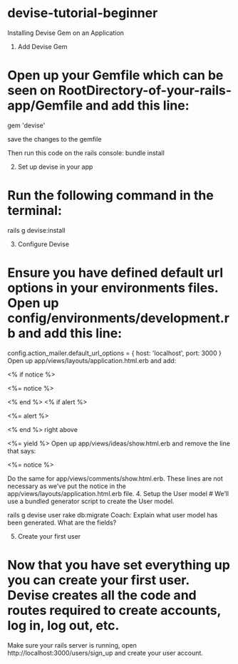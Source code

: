 # devise-tutorial-beginner

Installing Devise Gem on an Application

1. Add Devise Gem
# Open up your Gemfile which can be seen on RootDirectory-of-your-rails-app/Gemfile and add this line:
gem 'devise'

save the changes to the gemfile

Then run this code on the rails console:
bundle install

2. Set up devise in your app

# Run the following command in the terminal:
rails g devise:install

3. Configure Devise
# Ensure you have defined default url options in your environments files. Open up config/environments/development.rb and add this line:

config.action_mailer.default_url_options = { host: 'localhost', port: 3000 }
Open up app/views/layouts/application.html.erb and add:

<% if notice %>
  <p class="alert alert-success"><%= notice %></p>
<% end %>
<% if alert %>
  <p class="alert alert-danger"><%= alert %></p>
<% end %>
right above

 <%= yield %>
Open up app/views/ideas/show.html.erb and remove the line that says:

<p id="notice"><%= notice %></p>
Do the same for app/views/comments/show.html.erb. These lines are not necessary as we’ve put the notice in the app/views/layouts/application.html.erb file.
4. Setup the User model
# We’ll use a bundled generator script to create the User model.

rails g devise user
rake db:migrate
Coach: Explain what user model has been generated. What are the fields?

5. Create your first user
# Now that you have set everything up you can create your first user. Devise creates all the code and routes required to create accounts, log in, log out, etc.

Make sure your rails server is running, open http://localhost:3000/users/sign_up and create your user account.
